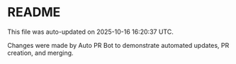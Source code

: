 # README

This file was auto-updated on 2025-10-16 16:20:37 UTC.

Changes were made by Auto PR Bot to demonstrate automated updates, PR creation, and merging.
